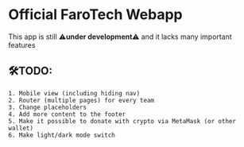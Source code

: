 # Official FaroTech Webapp

This app is still ⚠️**under development**⚠️ and it lacks many important features

## 🛠️TODO:
    1. Mobile view (including hiding nav) 
    2. Router (multiple pages) for every team
    3. Change placeholders
    4. Add more content to the footer
    5. Make it possible to donate with crypto via MetaMask (or other wallet)
    6. Make light/dark mode switch